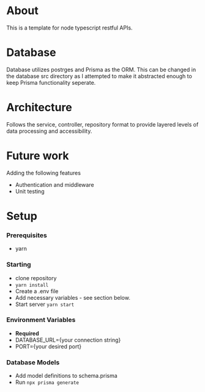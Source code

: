 # About
This is a template for node typescript restful APIs. 

# Database
Database utilizes postrges and Prisma as the ORM. This can be changed in the database src directory as I attempted to make it abstracted enough to keep Prisma functionality seperate.

# Architecture
Follows the service, controller, repository format to provide layered levels of data processing and accessibility.

# Future work
Adding the following features
- Authentication and middleware
- Unit testing

# Setup
### Prerequisites
- yarn

### Starting
- clone repository
- ```yarn install```
- Create a .env file
- Add necessary variables - see section below.
- Start server ```yarn start```

### Environment Variables
- **Required**
- DATABASE_URL={your connection string}
- PORT={your desired port}

### Database Models
- Add model definitions to schema.prisma
- Run ```npx prisma generate```